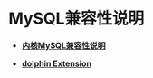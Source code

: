 # MySQL兼容性说明

-   **[内核MySQL兼容性说明](B-compatibility-kernel.md)**  

-   **[dolphin Extension](dolphin-Extension.md)**  
